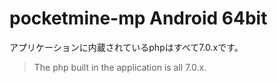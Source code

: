 # pocketmine-mp Android 64bit
アプリケーションに内蔵されているphpはすべて7.0.xです。
> The php built in the application is all 7.0.x.

